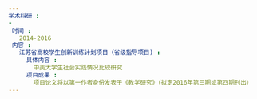 ```yaml
---
学术科研 : 
- 
 时间 : 
   2014-2016 
 内容 : 
   江苏省高校学生创新训练计划项目（省级指导项目) : 
     具体内容 : 
       中美大学生社会实践情况比较研究
     项目成果 : 
       项目论文将以第一作者身份发表于《教学研究》（拟定2016年第三期或第四期刊出）
---
```

 
